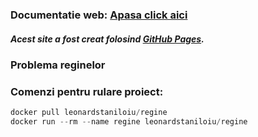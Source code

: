 ### Documentatie web: [Apasa click aici](leonardstaniloiu.github.io)
##### Acest site a fost creat folosind [GitHub Pages](https://pages.github.com/).

###  Problema reginelor

### Comenzi pentru rulare proiect:
 ```cpp
docker pull leonardstaniloiu/regine
docker run --rm --name regine leonardstaniloiu/regine
```

